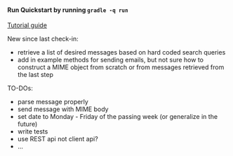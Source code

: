 #### Run Quickstart by running `gradle -q run`

[Tutorial guide](https://developers.google.com/gmail/api/quickstart/java)

New since last check-in:
* retrieve a list of desired messages based on hard coded search queries
* add in example methods for sending emails, but not sure how to construct a MIME object from scratch or from messages retrieved from the last step

TO-DOs:
* parse message properly
* send message with MIME body
* set date to Monday - Friday of the passing week (or generalize in the future)
* write tests
* use REST api not client api?
* ...
